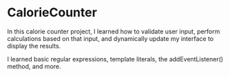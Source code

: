 # CalorieCounter
In this calorie counter project, I learned how to validate user input, perform calculations based on that input, and dynamically update my interface to display the results.

I learned basic regular expressions, template literals, the addEventListener() method, and more.

